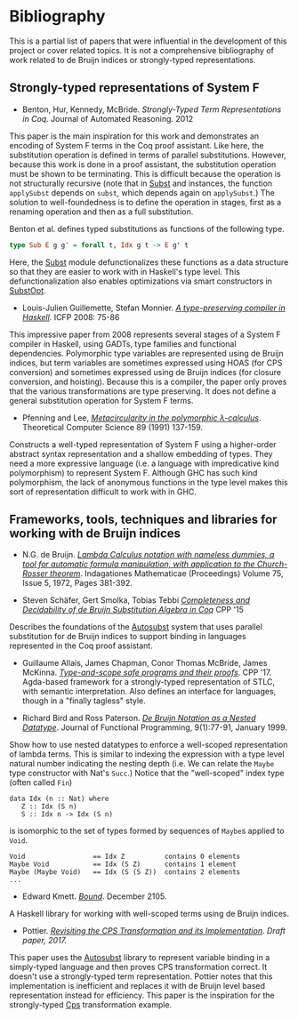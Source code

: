 # Bibliography

This is a partial list of papers that were influential in the development of
this project or cover related topics. It is not a comprehensive bibliography
of work related to de Bruijn indices or strongly-typed representations.

## Strongly-typed representations of System F 

- Benton, Hur, Kennedy, McBride. *Strongly-Typed Term Representations in Coq.* 
Journal of Automated Reasoning. 2012

This paper is the main inspiration for this work and demonstrates an encoding
of System F terms in the Coq proof assistant. Like here, the substitution
operation is defined in terms of parallel substitutions. However, because this
work is done in a proof assistant, the substitution operation must be shown to
be terminating. This is difficult because the operation is not structurally
recursive (note that in [Subst](src/Subst.hs) and instances, the function
`applySubst` depends on `subst`, which depends again on `applySubst`.) The
solution to well-foundedness is to define the operation in stages, first as a
renaming operation and then as a full substitution.

Benton et al. defines typed substitutions as functions of the following type.

```haskell
type Sub E g g' = forall t, Idx g t -> E g' t
```

Here, the [Subst](src/Subst.hs) module defunctionalizes these functions as a
data structure so that they are easier to work with in Haskell's type
level. This defunctionalization also enables optimizations via smart
constructors in [SubstOpt](src/SubstOpt.hs).

- Louis-Julien Guillemette, Stefan Monnier. *[A type-preserving compiler in Haskell](https://dl.acm.org/doi/10.1145/1411203.1411218).* ICFP 2008: 75-86

This impressive paper from 2008 represents several stages of a System F
compiler in Haskell, using GADTs, type families and functional
dependencies. Polymorphic type variables are represented using de Bruijn
indices, but term variables are sometimes expressed using HOAS (for CPS
conversion) and sometimes expressed using de Bruijn indices (for closure
conversion, and hoisting). Because this is a compiler, the paper only proves
that the various transformations are type preserving. It does not define a
general substitution operation for System F terms.

- Pfenning and Lee, *[Metacircularity in the polymorphic λ-calculus](https://www.sciencedirect.com/science/article/pii/030439759090109U)*. Theoretical Computer Science 89 (1991) 137-159. 

Constructs a well-typed representation of System F using a higher-order
abstract syntax representation and a shallow embedding of types. They need a
more expressive language (i.e. a language with impredicative kind
polymorphism) to represent System F. Although GHC has such kind polymorphism,
the lack of anonymous functions in the type level makes this sort of
representation difficult to work with in GHC.


## Frameworks, tools, techniques and libraries for working with de Bruijn indices

- N.G. de Bruijn. *[Lambda Calculus notation with nameless dummies, a tool for
automatic formula manipulation, with application to the Church-Rosser
theorem](https://www.sciencedirect.com/science/article/pii/1385725872900340)*. Indagationes
Mathematicae (Proceedings) Volume 75, Issue 5, 1972, Pages 381-392.


- Steven Schäfer, Gert Smolka, Tobias Tebbi *[Completeness and Decidability of
  de Bruijn Substitution Algebra in
  Coq](https://dl.acm.org/citation.cfm?id=2693163)* CPP '15

Describes the foundations of the
[Autosubst](https://www.ps.uni-saarland.de/Publications/documents/SchaeferEtAl_2015_Autosubst_-Reasoning.pdf)
system that uses parallel substitution for de Bruijn indices to support
binding in languages represented in the Coq proof assistant.

- Guillaume Allais, James Chapman, Conor Thomas McBride, James
  McKinna. *[Type-and-scope safe programs and their
  proofs](https://dl.acm.org/doi/10.1145/3018610.3018613)*. CPP
  '17. Agda-based framework for a strongly-typed representation of STLC, with
  semantic interpretation. Also defines an interface for languages, though in
  a "finally tagless" style.

- Richard Bird and Ross Paterson. *[De Bruijn Notation as a Nested
  Datatype](http://www.staff.city.ac.uk/~ross/papers/debruijn.html)*. Journal
  of Functional Programming, 9(1):77-91, January 1999.

Show how to use nested datatypes to enforce a well-scoped representation of
lambda terms. This is similar to indexing the expression with a type level
natural number indicating the nesting depth (i.e. We can relate the `Maybe`
type constructor with Nat's `Succ`.) Notice that the "well-scoped" index type
(often called `Fin`)

```
data Idx (n :: Nat) where
   Z :: Idx (S n)
   S :: Idx n -> Idx (S n)
```

is isomorphic to the set of types formed by sequences of `Maybe`s applied to `Void`.

```
Void                 == Idx Z          contains 0 elements
Maybe Void           == Idx (S Z)      contains 1 element
Maybe (Maybe Void)   == Idx (S (S Z))  contains 2 elements
...
```

- Edward Kmett. *[Bound](https://www.schoolofhaskell.com/user/edwardk/bound)*. December 2105.

A Haskell library for working with well-scoped terms using de Bruijn indices.


- Pottier. *[Revisiting the CPS Transformation and its
  Implementation](http://gallium.inria.fr/~fpottier/publis/fpottier-cps.pdf). Draft
  paper, 2017.*

This paper uses the
[Autosubst](https://www.ps.uni-saarland.de/Publications/documents/SchaeferEtAl_2015_Autosubst_-Reasoning.pdf)
library to represent variable binding in a simply-typed language and then
proves CPS transformation correct.  It doesn't use a strongly-typed term
representation. Pottier notes that this implementation is inefficient and replaces it
with de Bruijn level based representation instead for efficiency. This paper
is the inspiration for the strongly-typed [Cps](src/Cps.hs) transformation
example.
